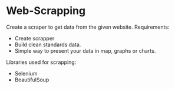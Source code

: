 # Web-Scrapping
Create a scraper to get data from the given website.
Requirements:
- Create scrapper
- Build clean standards data.
- Simple way to present your data in map, graphs or charts.


Libraries used for scrapping:
- Selenium
- BeautifulSoup
